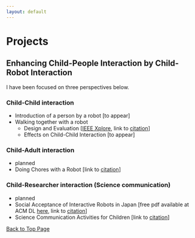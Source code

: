 ```yaml
---
layout: default
---
```


# Projects

## Enhancing Child-People Interaction by Child-Robot Interaction

I have been focused on three perspectives below.  

### Child-Child interaction

- Introduction of a person by a robot [to appear]
- Walking together with a robot
  - Design and Evaluation
  [<a href="https://doi.org/10.1109/SII.2015.7405071">IEEE Xplore</a>, link to <a href="{{ site.baseurl }}/publications.html#SII2015">citation</a>]
   - Effects on Child-Child Interaction
   [to appear]

### Child-Adult interaction

- planned
- Doing Chores with a Robot [link to <a href="{{ site.baseurl }}/publications.html#IFHE2016">citation</a>]

### Child-Researcher interaction (Science communication)

- planned
- Social Acceptance of Interactive Robots in Japan [free pdf available at ACM DL <a href="https://doi.org/10.1145/3173386.3177012">here</a>, link to <a href="{{ site.baseurl }}/publications.html#HRI2018-2">citation</a>]
- Science Communication Activities for Children [link to <a href="{{ site.baseurl }}/publications.html#RSJ2017">citation</a>]

<a href="{{ site.baseurl }}/index.html">Back to Top Page</a>
